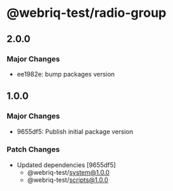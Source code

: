 # @webriq-test/radio-group

## 2.0.0

### Major Changes

- ee1982e: bump packages version

## 1.0.0

### Major Changes

- 9655df5: Publish initial package version

### Patch Changes

- Updated dependencies [9655df5]
  - @webriq-test/system@1.0.0
  - @webriq-test/scripts@1.0.0
